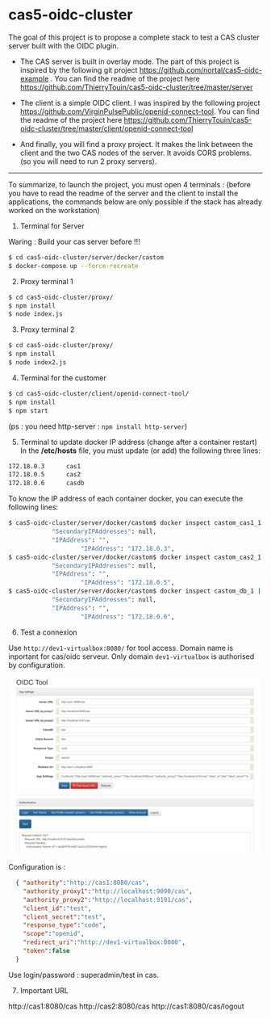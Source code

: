 # cas5-oidc-cluster

The goal of this project is to propose a complete stack to test a CAS cluster server built with the OIDC plugin.

* The CAS server is built in overlay mode. The part of this project is inspired by the following git project https://github.com/nortal/cas5-oidc-example . You can find the readme of the project here https://github.com/ThierryTouin/cas5-oidc-cluster/tree/master/server

* The client is a simple OIDC client. I was inspired by the following project https://github.com/VirginPulsePublic/openid-connect-tool. You can find the readme of the project here https://github.com/ThierryTouin/cas5-oidc-cluster/tree/master/client/openid-connect-tool

* And finally, you will find a proxy project. It makes the link between the client and the two CAS nodes of the server. It avoids CORS problems. (so you will need to run 2 proxy servers).

***
To summarize, to launch the project, you must open 4 terminals :
(before you have to read the readme of the server and the client to install the applications, the commands below are only possible if the stack has already worked on the workstation)

1. Terminal for Server

Waring : Build your cas server before !!!

```bash
$ cd cas5-oidc-cluster/server/docker/castom
$ docker-compose up --force-recreate
```
2. Proxy terminal 1
```bash
$ cd cas5-oidc-cluster/proxy/
$ npm install
$ node index.js
```
3. Proxy terminal 2
```bash
$ cd cas5-oidc-cluster/proxy/
$ npm install
$ node index2.js
```
4. Terminal for the customer
```bash
$ cd cas5-oidc-cluster/client/openid-connect-tool/
$ npm install
$ npm start
```

(ps : you need http-server : `npm install http-server`)

5. Terminal to update docker IP address (change after a container restart)
In the **/etc/hosts** file, you must update (or add) the following three lines:
```bash
172.18.0.3      cas1
172.18.0.5      cas2
172.18.0.6      casdb
```
To know the IP address of each container docker, you can execute the following lines:
```bash
$ cas5-oidc-cluster/server/docker/castom$ docker inspect castom_cas1_1 | grep IPAddress
            "SecondaryIPAddresses": null,
            "IPAddress": "",
                    "IPAddress": "172.18.0.3",
$ cas5-oidc-cluster/server/docker/castom$ docker inspect castom_cas2_1 | grep IPAddress
            "SecondaryIPAddresses": null,
            "IPAddress": "",
                    "IPAddress": "172.18.0.5",
$ cas5-oidc-cluster/server/docker/castom$ docker inspect castom_db_1 | grep IPAddress
            "SecondaryIPAddresses": null,
            "IPAddress": "",
                    "IPAddress": "172.18.0.6",
```


6. Test a connexion

Use `http://dev1-virtualbox:8080/` for tool access.
Domain name is inportant for cas/oidc serveur. Only domain `dev1-virtualbox` is authorised by configuration.

![Tool](./resources/oidc-tool.png)


Configuration is :
```json
  { "authority":"http://cas1:8080/cas",
    "authority_proxy1":"http://localhost:9090/cas",
    "authority_proxy2":"http://localhost:9191/cas",
    "client_id":"test",
    "client_secret":"test",
    "response_type":"code",
    "scope":"openid",
    "redirect_uri":"http://dev1-virtualbox:8080",
    "token":false
  }
```

Use login/password : superadmin/test in cas.


7. Important URL

http://cas1:8080/cas
http://cas2:8080/cas
http://cas1:8080/cas/logout